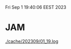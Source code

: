 Fri Sep  1 19:40:06 EEST 2023
# JAM
<a href='./cache/202309/01_19.log'>./cache/202309/01_19.log</a>
